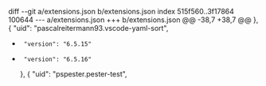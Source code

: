 diff --git a/extensions.json b/extensions.json
index 515f560..3f17864 100644
--- a/extensions.json
+++ b/extensions.json
@@ -38,7 +38,7 @@
     },
     {
       "uid": "pascalreitermann93.vscode-yaml-sort",
-      "version": "6.5.15"
+      "version": "6.5.16"
     },
     {
       "uid": "pspester.pester-test",
